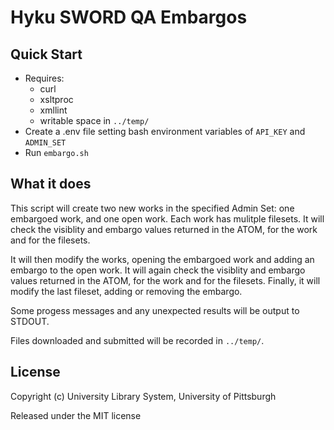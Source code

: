 # Hyku SWORD QA Embargos

## Quick Start

* Requires:
  * curl
  * xsltproc
  * xmllint
  * writable space in `../temp/`
* Create a .env file setting bash environment variables of `API_KEY` and `ADMIN_SET`
* Run `embargo.sh`

## What it does

This script will create two new works in the specified Admin Set: one embargoed work, and one open work.  Each work has mulitple filesets.  It will check the visiblity and embargo values returned in the ATOM, for the work and for the filesets.

It will then modify the works, opening the embargoed work and adding an embargo to the open work.  It will again check the visiblity and embargo values returned in the ATOM, for the work and for the filesets.  Finally, it will modify the last fileset, adding or removing the embargo.

Some progess messages and any unexpected results will be output to STDOUT.

Files downloaded and submitted will be recorded in `../temp/`.

## License

Copyright (c) University Library System, University of Pittsburgh

Released under the MIT license

